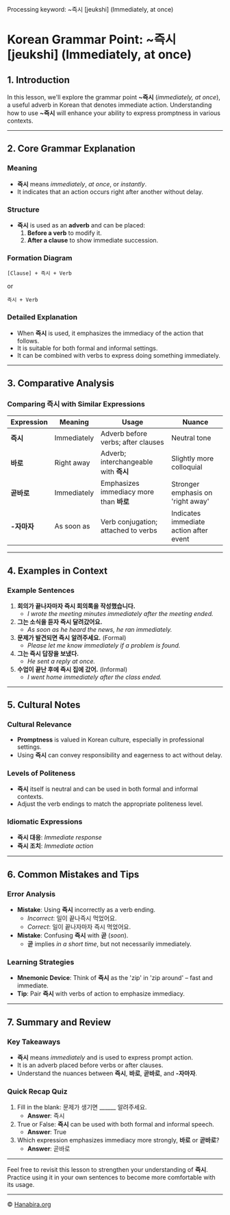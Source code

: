 Processing keyword: ~즉시 [jeukshi] (Immediately, at once)
# Korean Grammar Point: ~즉시 [jeukshi] (Immediately, at once)

## 1. Introduction
In this lesson, we'll explore the grammar point **~즉시** (*immediately, at once*), a useful adverb in Korean that denotes immediate action. Understanding how to use **~즉시** will enhance your ability to express promptness in various contexts.

---
## 2. Core Grammar Explanation
### Meaning
- **즉시** means *immediately*, *at once*, or *instantly*.
- It indicates that an action occurs right after another without delay.
### Structure
- **즉시** is used as an **adverb** and can be placed:
  1. **Before a verb** to modify it.
  2. **After a clause** to show immediate succession.
### Formation Diagram
```
[Clause] + 즉시 + Verb
```
or
```
즉시 + Verb
```
### Detailed Explanation
- When **즉시** is used, it emphasizes the immediacy of the action that follows.
- It is suitable for both formal and informal settings.
- It can be combined with verbs to express doing something immediately.
---
## 3. Comparative Analysis
### Comparing **즉시** with Similar Expressions
| Expression    | Meaning          | Usage                                     | Nuance                                |
|---------------|------------------|-------------------------------------------|---------------------------------------|
| **즉시**        | Immediately      | Adverb before verbs; after clauses        | Neutral tone                          |
| **바로**        | Right away       | Adverb; interchangeable with **즉시**       | Slightly more colloquial              |
| **곧바로**      | Immediately      | Emphasizes immediacy more than **바로**      | Stronger emphasis on 'right away'     |
| **-자마자**     | As soon as       | Verb conjugation; attached to verbs       | Indicates immediate action after event|
---
## 4. Examples in Context
### Example Sentences
1. **회의가 끝나자마자 즉시 회의록을 작성했습니다.**
   - *I wrote the meeting minutes immediately after the meeting ended.*
2. **그는 소식을 듣자 즉시 달려갔어요.**
   - *As soon as he heard the news, he ran immediately.*
3. **문제가 발견되면 즉시 알려주세요.** (Formal)
   - *Please let me know immediately if a problem is found.*
4. **그는 즉시 답장을 보냈다.**
   - *He sent a reply at once.*
5. **수업이 끝난 후에 즉시 집에 갔어.** (Informal)
   - *I went home immediately after the class ended.*
---
## 5. Cultural Notes
### Cultural Relevance
- **Promptness** is valued in Korean culture, especially in professional settings.
- Using **즉시** can convey responsibility and eagerness to act without delay.
### Levels of Politeness
- **즉시** itself is neutral and can be used in both formal and informal contexts.
- Adjust the verb endings to match the appropriate politeness level.
### Idiomatic Expressions
- **즉시 대응**: *Immediate response*
- **즉시 조치**: *Immediate action*
---
## 6. Common Mistakes and Tips
### Error Analysis
- **Mistake**: Using **즉시** incorrectly as a verb ending.
  - *Incorrect*: 일이 끝나즉시 먹었어요.
  - *Correct*: 일이 끝나자마자 즉시 먹었어요.
- **Mistake**: Confusing **즉시** with **곧** (*soon*).
  - **곧** implies *in a short time*, but not necessarily immediately.
### Learning Strategies
- **Mnemonic Device**: Think of **즉시** as the 'zip' in 'zip around' – fast and immediate.
- **Tip**: Pair **즉시** with verbs of action to emphasize immediacy.
---
## 7. Summary and Review
### Key Takeaways
- **즉시** means *immediately* and is used to express prompt action.
- It is an adverb placed before verbs or after clauses.
- Understand the nuances between **즉시**, **바로**, **곧바로**, and **-자마자**.
### Quick Recap Quiz
1. Fill in the blank: 문제가 생기면 ______ 알려주세요.
   - **Answer**: 즉시
2. True or False: **즉시** can be used with both formal and informal speech.
   - **Answer**: True
3. Which expression emphasizes immediacy more strongly, **바로** or **곧바로**?
   - **Answer**: 곧바로
---
Feel free to revisit this lesson to strengthen your understanding of **즉시**. Practice using it in your own sentences to become more comfortable with its usage.

---
© [Hanabira.org](https://hanabira.org)

